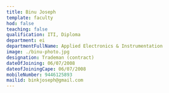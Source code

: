 ```yaml
---
title: Binu Joseph
template: faculty
hod: false
teaching: false
qualification: ITI, Diploma
department: ei
departmentFullName: Applied Electronics & Instrumentation
image: ./binu-photo.jpg
designation: Trademan (contract)
dateOfJoining: 06/07/2008
dateofJoiningCape: 06/07/2008
mobileNumber: 9446125893
mailid: binkjoseph@gmail.com
---
```


